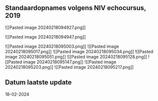 ## Standaardopnames volgens NIV echocursus, 2019
![[Pasted image 20240218094927.png]]


![[Pasted image 20240218094947.png]]

![[Pasted image 20240218095003.png]]
![[Pasted image 20240218095017.png]]
![[Pasted image 20240218095034.png]]
![[Pasted image 20240218095051.png]]
![[Pasted image 20240218095128.png]]
![[Pasted image 20240218095147.png]]
![[Pasted image 20240218095203.png]]
![[Pasted image 20240218095217.png]]
## Datum laatste update
18-02-2024